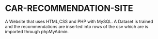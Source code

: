 # CAR-RECOMMENDATION-SITE
A Website that uses HTML,CSS and PHP with MySQL.    A Dataset is trained and the recommendations are inserted into rows of the csv which are is imported through phpMyAdmin.
